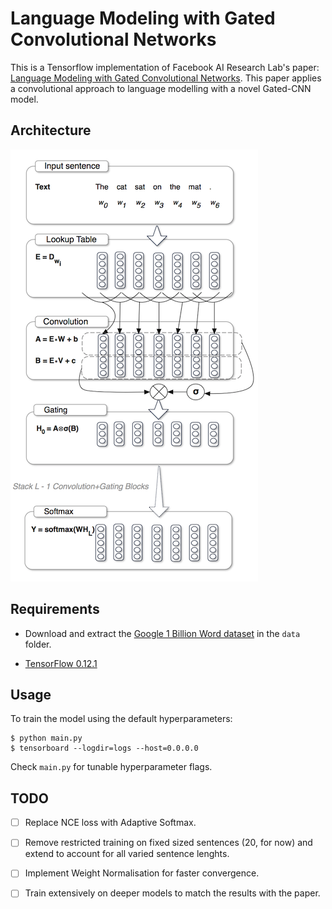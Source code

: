 # Language Modeling with Gated Convolutional Networks

This is a Tensorflow implementation of Facebook AI Research Lab's paper: [Language Modeling with Gated Convolutional Networks](https://arxiv.org/abs/1612.08083). This paper applies a convolutional approach to language modelling with a novel Gated-CNN model.

## Architecture
![Architecture](assets/architecture.png)

## Requirements
- Download and extract the [Google 1 Billion Word dataset](http://www.statmt.org/lm-benchmark/1-billion-word-language-modeling-benchmark-r13output.tar.gz) in the `data` folder.

- [TensorFlow 0.12.1](https://www.tensorflow.org/)

## Usage
To train the model using the default hyperparameters:

```
$ python main.py
$ tensorboard --logdir=logs --host=0.0.0.0
```
Check `main.py` for tunable hyperparameter flags.

## TODO
- [ ] Replace NCE loss with Adaptive Softmax.
- [ ] Remove restricted training on fixed sized sentences (20, for now) and extend to account for all varied sentence lenghts.
- [ ] Implement Weight Normalisation for faster convergence.
- [ ] Train extensively on deeper models to match the results with the paper.


